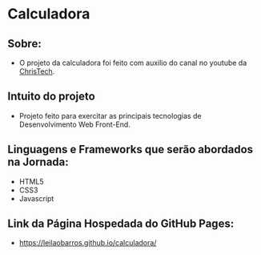 # Calculadora

## Sobre:
* O projeto da calculadora foi feito com auxilio do canal no youtube da [ChrisTech](https://www.youtube.com/channel/UCXpt0pR8Qo5C67Y--xQpJAQ).

## Intuito do projeto
* Projeto feito para exercitar as principais tecnologias de Desenvolvimento Web Front-End. 

## Linguagens e Frameworks que serão abordados na Jornada:
* HTML5
* CSS3
* Javascript
  
## Link da Página Hospedada do GitHub Pages:
* https://leilaobarros.github.io/calculadora/


